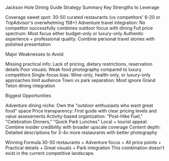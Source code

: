 Jackson Hole Dining Guide Strategy Summary
Key Strengths to Leverage

Coverage sweet spot: 30-50 curated restaurants (vs competitors' 6-20 or TripAdvisor's overwhelming 158+)
Adventure travel integration: No competitor successfully combines outdoor focus with dining
Full price spectrum: Most focus either budget-only or luxury-only
Authentic experience + professional quality: Combine personal travel stories with polished presentation

Major Weaknesses to Avoid

Missing practical info: Lack of pricing, dietary restrictions, reservation details
Poor visuals: Weak food photography compared to luxury competitors
Single-focus bias: Wine-only, health-only, or luxury-only approaches limit audience
Town vs park separation: Most ignore Grand Teton dining integration

Biggest Opportunities

Adventure dining niche: Own the "outdoor enthusiasts who want great food" space
Price transparency: First guide with clear pricing levels and value assessments
Activity-based organization: "Post-Hike Fuel," "Celebration Dinners," "Quick Park Lunches"
Local + tourist appeal: Combine insider credibility with broader upscale coverage
Content depth: Detailed descriptions for 3-4x more restaurants with better photography

Winning Formula
30-50 restaurants + Adventure focus + All price points + Practical details + Great visuals + Park integration
This combination doesn't exist in the current competitive landscape.